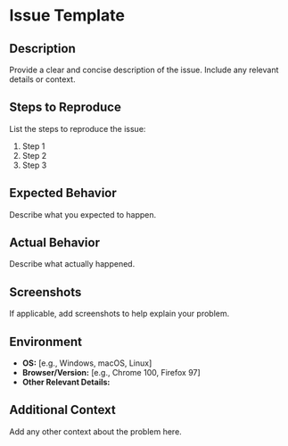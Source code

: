 # Issue Template

## Description
Provide a clear and concise description of the issue. Include any relevant details or context.

## Steps to Reproduce
List the steps to reproduce the issue:
1. Step 1
2. Step 2
3. Step 3

## Expected Behavior
Describe what you expected to happen.

## Actual Behavior
Describe what actually happened.

## Screenshots
If applicable, add screenshots to help explain your problem.

## Environment
- **OS:** [e.g., Windows, macOS, Linux]
- **Browser/Version:** [e.g., Chrome 100, Firefox 97]
- **Other Relevant Details:**

## Additional Context
Add any other context about the problem here.